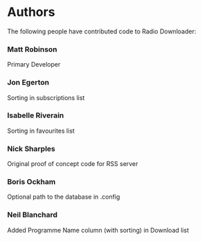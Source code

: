 Authors
=======

The following people have contributed code to Radio Downloader:

### Matt Robinson
Primary Developer

### Jon Egerton
Sorting in subscriptions list

### Isabelle Riverain
Sorting in favourites list

### Nick Sharples
Original proof of concept code for RSS server

### Boris Ockham
Optional path to the database in .config

### Neil Blanchard
Added Programme Name column (with sorting) in Download list